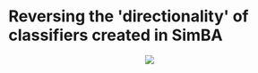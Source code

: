 # Reversing the 'directionality' of classifiers created in SimBA

<p align="center">
<img src="https://github.com/sgoldenlab/simba/blob/master/images/reversering_1.PNG" />
</p>
